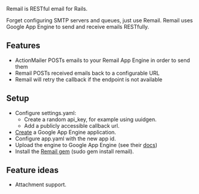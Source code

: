 Remail is RESTful email for Rails.

Forget configuring SMTP servers and queues, just use Remail. 
Remail uses Google App Engine to send and receive emails RESTfully.

## Features
* ActionMailer POSTs emails to your Remail App Engine in order to send them
* Remail POSTs received emails back to a configurable URL
* Remail will retry the callback if the endpoint is not available

## Setup
* Configure settings.yaml:
  * Create a random api_key, for example using uuidgen.
  * Add a publicly accessible callback url.
* [Create](https://appengine.google.com/) a Google App Engine application.
* Configure app.yaml with the new app id.
* Upload the engine to Google App Engine (see their [docs](http://code.google.com/appengine/docs))
* Install the [Remail gem](http://github.com/maccman/remail) (sudo gem install remail).

## Feature ideas
* Attachment support.